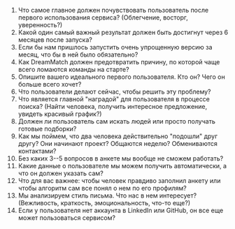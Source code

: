 1.  Что самое главное должен почувствовать пользователь после первого
    использования сервиса? (Облегчение, восторг, уверенность?)
2.  Какой один самый важный результат должен быть достигнут через 6
    месяцев после запуска?
3.  Если бы нам пришлось запустить очень упрощенную версию за месяц, что
    бы в ней было обязательно?
4.  Как DreamMatch должен предотвратить причину, по которой чаще всего
    ломаются команды на старте?
5.  Опишите вашего идеального первого пользователя. Кто он? Чего он
    больше всего хочет?
6.  Что пользователи делают сейчас, чтобы решить эту проблему?
7.  Что является главной "наградой" для пользователя в процессе поиска?
    (Найти человека, получить интересное предложение, увидеть красивый
    график?)
8.  Должен ли пользователь сам искать людей или просто получать готовые
    подборки?
9.  Как мы поймем, что два человека действительно "подошли" друг другу?
    Они начинают проект? Общаются неделю? Обмениваются контактами?
10. Без каких 3--5 вопросов в анкете мы вообще не сможем работать?
11. Какие данные о пользователе мы можем получить автоматически, а что
    он должен указать сам?
12. Что для вас важнее: чтобы человек правдиво заполнил анкету или чтобы
    алгоритм сам все понял о нем по его профилям?
13. Мы анализируем стиль письма. Что нас в нем интересует? (Вежливость,
    краткость, эмоциональность, что-то еще?)
14. Если у пользователя нет аккаунта в LinkedIn или GitHub, он все еще
    может пользоваться сервисом?